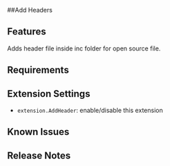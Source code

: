 ##Add Headers

## Features

Adds header file inside inc folder for open source file.

## Requirements


## Extension Settings

* `extension.AddHeader`: enable/disable this extension

## Known Issues


## Release Notes




